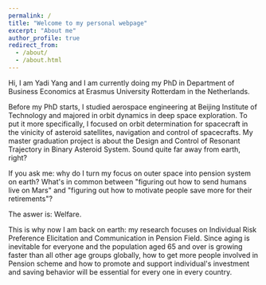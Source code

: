 ```yaml
---
permalink: /
title: "Welcome to my personal webpage"
excerpt: "About me"
author_profile: true
redirect_from: 
  - /about/
  - /about.html
---
```


Hi, I am Yadi Yang and I am currently doing my PhD in Department of Business Economics at Erasmus University Rotterdam in the Netherlands. 

Before my PhD starts, I studied aerospace engineering at Beijing Institute of Technology and majored in orbit dynamics in deep space exploration. To put it more specifically, I focused on orbit determination for spacecraft in the vinicity of asteroid satellites, navigation and control of spacecrafts. My master graduation project is about the Design and Control of Resonant Trajectory in Binary Asteroid System. Sound quite far away from earth, right?

If you ask me: why do I turn my focus on outer space into pension system on earth? What's in common between "figuring out how to send humans live on Mars" and "figuring out how to motivate people save more for their retirements"? 

The aswer is: Welfare.

This is why now I am back on earth: my research focuses on  Individual Risk Preference Elicitation and Communication in Pension Field. Since aging is inevitable for everyone and the population aged 65 and over is growing faster than all other age groups globally, how to get more people involved in Pension scheme and how to promote and support individual's investment and saving behavior will be essential for every one in every country.

